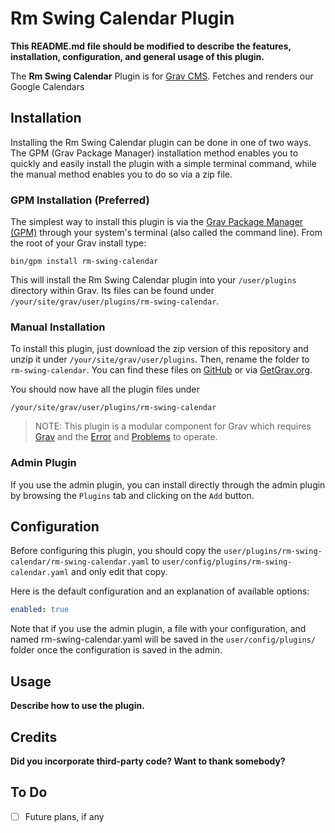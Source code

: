 # Rm Swing Calendar Plugin

**This README.md file should be modified to describe the features, installation, configuration, and general usage of this plugin.**

The **Rm Swing Calendar** Plugin is for [Grav CMS](http://github.com/getgrav/grav). Fetches and renders our Google Calendars

## Installation

Installing the Rm Swing Calendar plugin can be done in one of two ways. The GPM (Grav Package Manager) installation method enables you to quickly and easily install the plugin with a simple terminal command, while the manual method enables you to do so via a zip file.

### GPM Installation (Preferred)

The simplest way to install this plugin is via the [Grav Package Manager (GPM)](http://learn.getgrav.org/advanced/grav-gpm) through your system's terminal (also called the command line).  From the root of your Grav install type:

    bin/gpm install rm-swing-calendar

This will install the Rm Swing Calendar plugin into your `/user/plugins` directory within Grav. Its files can be found under `/your/site/grav/user/plugins/rm-swing-calendar`.

### Manual Installation

To install this plugin, just download the zip version of this repository and unzip it under `/your/site/grav/user/plugins`. Then, rename the folder to `rm-swing-calendar`. You can find these files on [GitHub](https://github.com/mafeka/grav-plugin-rm-swing-calendar) or via [GetGrav.org](http://getgrav.org/downloads/plugins#extras).

You should now have all the plugin files under

    /your/site/grav/user/plugins/rm-swing-calendar
	
> NOTE: This plugin is a modular component for Grav which requires [Grav](http://github.com/getgrav/grav) and the [Error](https://github.com/getgrav/grav-plugin-error) and [Problems](https://github.com/getgrav/grav-plugin-problems) to operate.

### Admin Plugin

If you use the admin plugin, you can install directly through the admin plugin by browsing the `Plugins` tab and clicking on the `Add` button.

## Configuration

Before configuring this plugin, you should copy the `user/plugins/rm-swing-calendar/rm-swing-calendar.yaml` to `user/config/plugins/rm-swing-calendar.yaml` and only edit that copy.

Here is the default configuration and an explanation of available options:

```yaml
enabled: true
```

Note that if you use the admin plugin, a file with your configuration, and named rm-swing-calendar.yaml will be saved in the `user/config/plugins/` folder once the configuration is saved in the admin.

## Usage

**Describe how to use the plugin.**

## Credits

**Did you incorporate third-party code? Want to thank somebody?**

## To Do

- [ ] Future plans, if any

